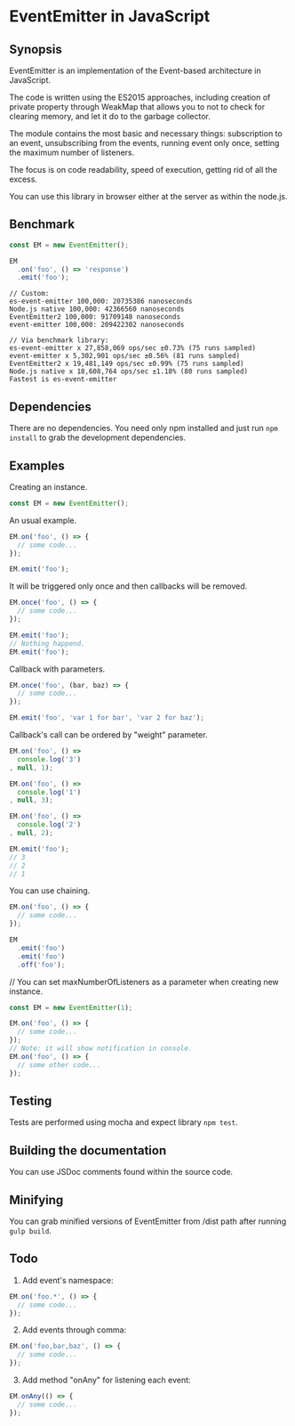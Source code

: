 
# EventEmitter in JavaScript

## Synopsis

EventEmitter is an implementation of the Event-based architecture in JavaScript.

The code is written using the ES2015 approaches, including creation of private property through WeakMap that allows you to not to check for clearing memory, and let it do to the garbage collector.

The module contains the most basic and necessary things: subscription to an event, unsubscribing from the events, running event only once, setting the maximum number of listeners.

The focus is on code readability, speed of execution, getting rid of all the excess.

You can use this library in browser either at the server as within the node.js.

## Benchmark

```javascript
const EM = new EventEmitter();

EM
  .on('foo', () => 'response')
  .emit('foo');
```

```
// Custom:
es-event-emitter 100,000: 20735386 nanoseconds
Node.js native 100,000: 42366560 nanoseconds
EventEmitter2 100,000: 91709148 nanoseconds
event-emitter 100,000: 209422302 nanoseconds

// Via benchmark library:
es-event-emitter x 27,858,069 ops/sec ±0.73% (75 runs sampled)
event-emitter x 5,302,901 ops/sec ±0.56% (81 runs sampled)
EventEmitter2 x 19,481,149 ops/sec ±0.99% (75 runs sampled)
Node.js native x 18,608,764 ops/sec ±1.18% (80 runs sampled)
Fastest is es-event-emitter
```

## Dependencies

There are no dependencies. You need only npm installed and just run `npm install` to grab the development dependencies.

## Examples


Creating an instance.
```javascript
const EM = new EventEmitter();
```

An usual example.
```javascript
EM.on('foo', () => {
  // some code...
});

EM.emit('foo');
```

It will be triggered only once and then callbacks will be removed.
```javascript
EM.once('foo', () => {
  // some code...
});

EM.emit('foo');
// Nothing happend.
EM.emit('foo');
```

Callback with parameters.
```javascript
EM.once('foo', (bar, baz) => {
  // some code...
});

EM.emit('foo', 'var 1 for bar', 'var 2 for baz');
```

Callback's call can be ordered by "weight" parameter.
```javascript
EM.on('foo', () =>
  console.log('3')
, null, 1);

EM.on('foo', () =>
  console.log('1')
, null, 3);

EM.on('foo', () =>
  console.log('2')
, null, 2);

EM.emit('foo');
// 3
// 2
// 1
```

You can use chaining.
```javascript
EM.on('foo', () => {
  // some code...
});

EM
  .emit('foo')
  .emit('foo')
  .off('foo');
```

// You can set maxNumberOfListeners as a parameter when creating new instance.
```javascript
const EM = new EventEmitter(1);

EM.on('foo', () => {
  // some code...
});
// Note: it will show notification in console.
EM.on('foo', () => {
  // some other code...
});
```

## Testing

Tests are performed using mocha and expect library `npm test`.

## Building the documentation

You can use JSDoc comments found within the source code.

## Minifying

You can grab minified versions of EventEmitter from /dist path after running `gulp build`.

## Todo

1. Add event's namespace:

```javascript
EM.on('foo.*', () => {
  // some code...
});
```

2. Add events through comma:

```javascript
EM.on('foo,bar,baz', () => {
  // some code...
});
```

3. Add method "onAny" for listening each event:

```javascript
EM.onAny(() => {
  // some code...
});
```
